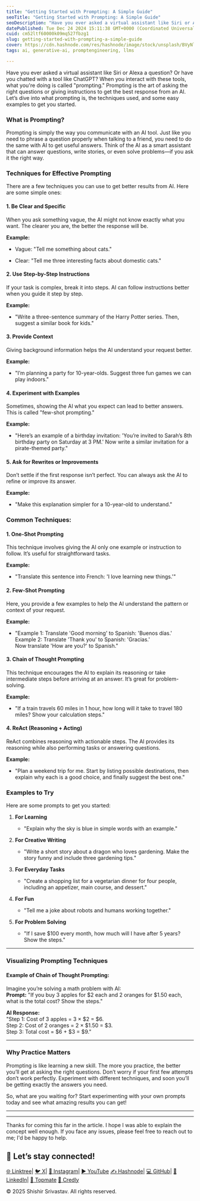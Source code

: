 ```yaml
---
title: "Getting Started with Prompting: A Simple Guide"
seoTitle: "Getting Started with Prompting: A Simple Guide"
seoDescription: "Have you ever asked a virtual assistant like Siri or Alexa a question? Or have you chatted with a tool like ChatGPT? When you interact with these tools, wha"
datePublished: Tue Dec 24 2024 15:11:38 GMT+0000 (Coordinated Universal Time)
cuid: cm52ltf60000k09mq527fbzg1
slug: getting-started-with-prompting-a-simple-guide
cover: https://cdn.hashnode.com/res/hashnode/image/stock/unsplash/BVyNlchWqzs/upload/9f6e18d181147ef88eadde290392e625.jpeg
tags: ai, generative-ai, promptengineering, llms

---
```


Have you ever asked a virtual assistant like Siri or Alexa a question? Or have you chatted with a tool like ChatGPT? When you interact with these tools, what you're doing is called "prompting." Prompting is the art of asking the right questions or giving instructions to get the best response from an AI. Let’s dive into what prompting is, the techniques used, and some easy examples to get you started.

### What is Prompting?

Prompting is simply the way you communicate with an AI tool. Just like you need to phrase a question properly when talking to a friend, you need to do the same with AI to get useful answers. Think of the AI as a smart assistant that can answer questions, write stories, or even solve problems—if you ask it the right way.

### Techniques for Effective Prompting

There are a few techniques you can use to get better results from AI. Here are some simple ones:

#### 1\. **Be Clear and Specific**

When you ask something vague, the AI might not know exactly what you want. The clearer you are, the better the response will be.

**Example:**

* Vague: "Tell me something about cats."
    
* Clear: "Tell me three interesting facts about domestic cats."
    

#### 2\. **Use Step-by-Step Instructions**

If your task is complex, break it into steps. AI can follow instructions better when you guide it step by step.

**Example:**

* "Write a three-sentence summary of the Harry Potter series. Then, suggest a similar book for kids."
    

#### 3\. **Provide Context**

Giving background information helps the AI understand your request better.

**Example:**

* "I’m planning a party for 10-year-olds. Suggest three fun games we can play indoors."
    

#### 4\. **Experiment with Examples**

Sometimes, showing the AI what you expect can lead to better answers. This is called "few-shot prompting."

**Example:**

* "Here’s an example of a birthday invitation: 'You’re invited to Sarah’s 8th birthday party on Saturday at 3 PM.' Now write a similar invitation for a pirate-themed party."
    

#### 5\. **Ask for Rewrites or Improvements**

Don’t settle if the first response isn’t perfect. You can always ask the AI to refine or improve its answer.

**Example:**

* "Make this explanation simpler for a 10-year-old to understand."
    

### Common Techniques:

#### 1\. **One-Shot Prompting**

This technique involves giving the AI only one example or instruction to follow. It’s useful for straightforward tasks.

**Example:**

* "Translate this sentence into French: 'I love learning new things.'"
    

#### 2\. **Few-Shot Prompting**

Here, you provide a few examples to help the AI understand the pattern or context of your request.

**Example:**

* "Example 1: Translate 'Good morning' to Spanish: 'Buenos días.'  
    Example 2: Translate 'Thank you' to Spanish: 'Gracias.'  
    Now translate 'How are you?' to Spanish."
    

#### 3\. **Chain of Thought Prompting**

This technique encourages the AI to explain its reasoning or take intermediate steps before arriving at an answer. It’s great for problem-solving.

**Example:**

* "If a train travels 60 miles in 1 hour, how long will it take to travel 180 miles? Show your calculation steps."
    

#### 4\. **ReAct (Reasoning + Acting)**

ReAct combines reasoning with actionable steps. The AI provides its reasoning while also performing tasks or answering questions.

**Example:**

* "Plan a weekend trip for me. Start by listing possible destinations, then explain why each is a good choice, and finally suggest the best one."
    

### Examples to Try

Here are some prompts to get you started:

1. **For Learning**
    
    * "Explain why the sky is blue in simple words with an example."
        
2. **For Creative Writing**
    
    * "Write a short story about a dragon who loves gardening. Make the story funny and include three gardening tips."
        
3. **For Everyday Tasks**
    
    * "Create a shopping list for a vegetarian dinner for four people, including an appetizer, main course, and dessert."
        
4. **For Fun**
    
    * "Tell me a joke about robots and humans working together."
        
5. **For Problem Solving**
    
    * "If I save $100 every month, how much will I have after 5 years? Show the steps."
        

---

### Visualizing Prompting Techniques

#### Example of Chain of Thought Prompting:

Imagine you’re solving a math problem with AI:  
**Prompt:** "If you buy 3 apples for $2 each and 2 oranges for $1.50 each, what is the total cost? Show the steps."

**AI Response:**  
"Step 1: Cost of 3 apples = 3 × $2 = $6.  
Step 2: Cost of 2 oranges = 2 × $1.50 = $3.  
Step 3: Total cost = $6 + $3 = $9."

---

### Why Practice Matters

Prompting is like learning a new skill. The more you practice, the better you’ll get at asking the right questions. Don’t worry if your first few attempts don’t work perfectly. Experiment with different techniques, and soon you’ll be getting exactly the answers you need.

So, what are you waiting for? Start experimenting with your own prompts today and see what amazing results you can get!

---

---

Thanks for coming this far in the article. I hope I was able to explain the concept well enough. If you face any issues, please feel free to reach out to me; I'd be happy to help.

## 🔗 Let’s stay connected!

[🌐 Linktree](https://linktr.ee/shishirsrivastav)| [🐦 X](https://x.com/shishir_who)| [📸 Instagram](https://www.instagram.com/programmatic.ly)| [▶️ YouTube](https://www.youtube.com/channel/UCCZiCzPtg9pmDwChJ4ROIpA) [✍️ Hashnode](https://hashnode.com/@ShishirSrivastav)| [💻 GitHub](https://github.com/Shishir420-GIT)| [🔗 LinkedIn](https://www.linkedin.com/in/shishir-srivastav)| [🤝 Topmate](https://topmate.io/shishir_srivastav) [🏅 Credly](https://www.credly.com/users/shishir-srivastav-who)

© 2025 Shishir Srivastav. All rights reserved.